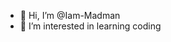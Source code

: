- 👋 Hi, I’m @Iam-Madman
- 👀 I’m interested in learning coding

<!---
Iam-Madman/Iam-Madman is a ✨ special ✨ repository because its `README.md` (this file) appears on your GitHub profile.
You can click the Preview link to take a look at your changes.
--->

